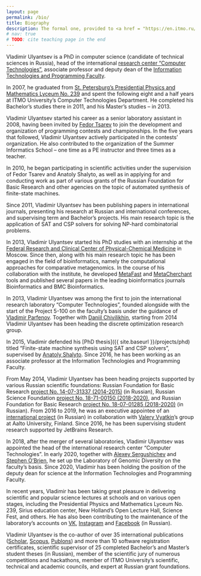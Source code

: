 ```yaml
---
layout: page
permalink: /bio/
title: Biography
description: The formal one, provided to <a href = "https://en.itmo.ru/en/viewperson/1207/Vladimir_Ulyantsev.htm">ITMO page</a> as well
# nav: true
# TODO: cite teaching page in the end
---
```


Vladimir Ulyantsev is a PhD in computer science (candidate of technical sciences in Russia), 
head of the international [research center “Computer Technologies”](https://ctlab.ifmo.ru/en/), 
associate professor and deputy dean of the [Information Technologies and Programming Faculty](https://ditp.ifmo.ru/en/).

In 2007, he graduated from [St. Petersburg’s Presidential Physics and Mathematics Lyceum No. 239](https://en.wikipedia.org/wiki/Saint_Petersburg_Lyceum_239) 
and spent the following eight and a half years at ITMO University’s Computer Technologies Department. 
He completed his Bachelor’s studies there in 2011, and his Master’s studies – in 2013. 

Vladimir Ulyantsev started his career as a senior laboratory assistant in 2008, having been invited by 
[Fedor Tsarev](https://www.facebook.com/fedor.tsarev.3) to join the development and organization of programming contests and championships. 
In the five years that followed, Vladimir Ulyantsev actively participated in the contests’ organization. 
He also contributed to the organization of the Summer Informatics School – one time as a PE instructor and three times as a teacher. 

In 2010, he began participating in scientific activities under the supervision of Fedor Tsarev and Anatoly Shalyto, 
as well as in applying for and conducting work as part of various grants of the Russian Foundation for Basic Research 
and other agencies on the topic of automated synthesis of finite-state machines. 

Since 2011, Vladimir Ulyantsev has been publishing papers in international journals, presenting his research at Russian 
and international conferences, and supervising term and Bachelor’s projects. 
His main research topic is the application of SAT and CSP solvers for solving NP-hard combinatorial problems. 

In 2013, Vladimir Ulyantsev started his PhD studies with an internship at the 
[Federal Research and Clinical Center of Physical-Chemical Medicine](http://rcpcm.org/home/) in Moscow. 
Since then, along with his main research topic he has been engaged in the field of bioinformatics, 
namely the computational approaches for comparative metagenomics. 
In the course of his collaboration with the institute, he developed [MetaFast](https://github.com/ctlab/metafast) 
and [MetaCherchant](https://github.com/ctlab/metacherchant) tools and published several 
papers in the leading bioinformatics journals Bioinformatics and BMC Bioinformatics.

In 2013, Vladimir Ulyantsev was among the first to join the international research laboratory “Computer Technologies”, 
founded alongside with the start of the Project 5-100 on the faculty’s basis under the guidance 
of [Vladimir Parfenov](https://en.itmo.ru/en/viewperson/68/Vladimir_Parfenov.htm). 
Together with [Daniil Chivilikhin](http://ctlab.itmo.ru/~chivdan/), starting from 2014 Vladimir Ulyantsev has been heading the discrete optimization research group.

In 2015, Vladimir defended his [PhD thesis]({{ site.baseurl }}/projects/phd) titled “Finite-state machine synthesis using SAT and CSP solvers”, 
supervised by [Anatoly Shalyto](https://en.wikipedia.org/wiki/Anatoly_Shalyto). Since 2016, he has been working as an associate professor at the Information Technologies and Programming Faculty. 

From May 2014, Vladimir Ulyantsev has been heading projects supported by various Russian scientific foundations: 
Russian Foundation for Basic Research [project No. 14-07-31337 (2014-2015)](https://www.rfbr.ru/rffi/portal/project_search/o_1911929) (in Russian), 
Russian Science Foundation [project No. 18-71-00150 (2018-2020)](https://rscf.ru/en/contests/search-projects/18-71-00150/), 
and Russian Foundation for Basic Research [project No. 18-07-01285 (2018-2020)](https://www.rfbr.ru/rffi/ru/project_search/o_2071392) (in Russian). 
From 2016 to 2019, he was an executive appointee of an [international project](http://is.ifmo.ru/fcntp-aalto/) (in Russian) 
in collaboration with [Valery Vyatkin](http://www.vyatkin.org/)’s group at Aalto University, Finland. Since 2016, he has been supervising student research supported by JetBrains Research. 

In 2018, after the merger of several laboratories, Vladimir Ulyantsev was appointed the head of the international research center “Computer Technologies”. 
In early 2020, together with [Alexey Sergushichev](https://ctlab.itmo.ru/~alserg/) and [Stephen O’Brien](https://en.wikipedia.org/wiki/Stephen_J._O%27Brien), 
he set up the Laboratory of Genomic Diversity on the faculty’s basis. 
Since 2020, Vladimir has been holding the position of the deputy dean for science at the Information Technologies and Programming Faculty. 

In recent years, Vladimir has been taking great pleasure in delivering scientific and popular science lectures at schools and on various open stages, 
including the Presidential Physics and Mathematics Lyceum No. 239, Sirius education center, New Holland’s Open Lecture Hall, Science Fest, and others. 
He has also been contributing to the maintenance of the laboratory’s accounts on 
[VK](https://vk.com/itmo.ctlab), [Instagram](https://www.instagram.com/itmo.ctlab/) and [Facebook](https://www.facebook.com/itmo.ctlab/) (in Russian). 

Vladimir Ulyantsev is the co-author of over 35 international publications 
([Scholar](https://scholar.google.ru/citations?user=uzE__rYAAAAJ), 
[Scopus](https://www.scopus.com/authid/detail.uri?authorId=55062303000), 
[Publons](https://publons.com/researcher/3778858/vladimir-ulyantsev/)) 
and more than 10 software registration certificates, 
scientific supervisor of 25 completed Bachelor’s and Master’s student theses (in Russian), member of the scientific jury of numerous competitions and hackathons, 
member of ITMO University’s scientific, technical and academic councils, and expert at Russian grant foundations.


